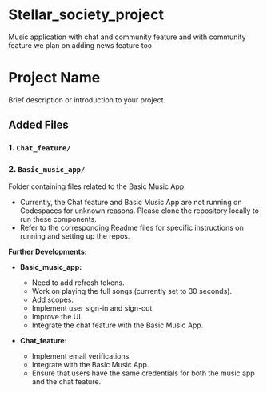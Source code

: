 # Stellar_society_project
Music application with chat and community feature
and with community feature we plan on adding news feature too


# Project Name

Brief description or introduction to your project.

## Added Files

### 1. `Chat_feature/`
### 2. `Basic_music_app/`

Folder containing files related to the Basic Music App.
   - Currently, the Chat feature and Basic Music App are not running on Codespaces for unknown reasons. Please clone the repository locally to run these components.
   - Refer to the corresponding Readme files for specific instructions on running and setting up the repos.

 **Further Developments:**
   - **Basic_music_app:**
     - Need to add refresh tokens.
     - Work on playing the full songs (currently set to 30 seconds).
     - Add scopes.
     - Implement user sign-in and sign-out.
     - Improve the UI.
     - Integrate the chat feature with the Basic Music App.

   - **Chat_feature:**
     - Implement email verifications.
     - Integrate with the Basic Music App.
     - Ensure that users have the same credentials for both the music app and the chat feature.

